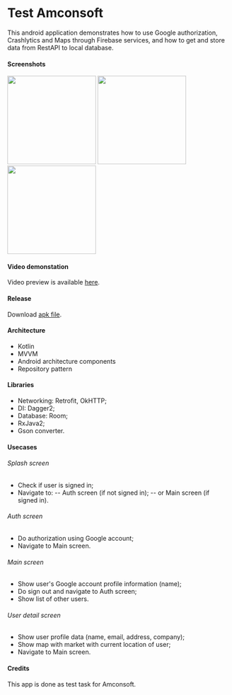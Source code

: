 # Test Amconsoft

This android application demonstrates how to use Google authorization, Crashlytics and Maps through Firebase services, and how to get and store data from RestAPI to local database.

#### Screenshots

<img src="https://i.imgur.com/LUZZcxn.png"  width="200" /> <img src="https://i.imgur.com/vIAFeTi.png"  width="200" /> <img src="https://i.imgur.com/9gyFhWh.png"  width="200" />

#### Video demonstation

Video preview is available <a href="" target="_blank">here</a>.

#### Release

Download <a href="https://youtu.be/KX4S7hegGxs" target="_blank">apk file</a>.

#### Architecture

- Kotlin
- MVVM
- Android architecture components
- Repository pattern

#### Libraries
- Networking: Retrofit, OkHTTP;
- DI: Dagger2;
- Database: Room;
- RxJava2;
- Gson converter.

#### Usecases
###### Splash screen
- Check if user is signed in;
- Navigate to:
-- Auth screen (if not signed in);
-- or Main screen (if signed in).

###### Auth screen
- Do authorization using Google account;
- Navigate to Main screen.

###### Main screen
- Show user's Google account profile information (name);
- Do sign out and navigate to Auth screen;
- Show list of other users.

###### User detail screen
- Show user profile data (name, email, address, company);
- Show map with market with current location of user;
- Navigate to Main screen.

#### Credits
This app is done as test task for Amconsoft.
